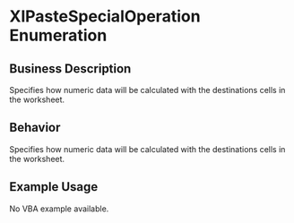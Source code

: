 # XlPasteSpecialOperation Enumeration

## Business Description
Specifies how numeric data will be calculated with the destinations cells in the worksheet.

## Behavior
Specifies how numeric data will be calculated with the destinations cells in the worksheet.

## Example Usage
No VBA example available.